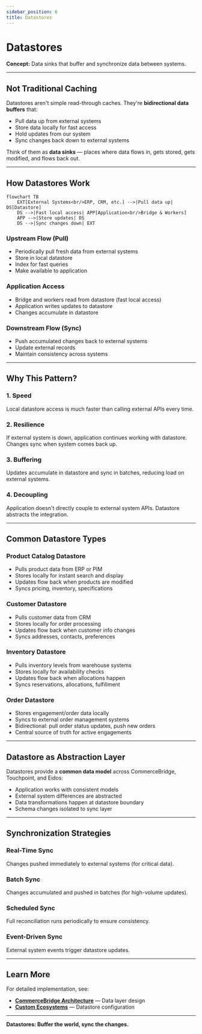 ```yaml
---
sidebar_position: 6
title: Datastores
---
```


# Datastores
**Concept:** Data sinks that buffer and synchronize data between systems.

---

## Not Traditional Caching

Datastores aren't simple read-through caches. They're **bidirectional data buffers** that:

- Pull data up from external systems
- Store data locally for fast access
- Hold updates from our system
- Sync changes back down to external systems

Think of them as **data sinks** — places where data flows in, gets stored, gets modified, and flows back out.

---

## How Datastores Work

```mermaid
flowchart TB
    EXT[External Systems<br/>ERP, CRM, etc.] -->|Pull data up| DS[Datastore]
    DS -->|Fast local access| APP[Application<br/>Bridge & Workers]
    APP -->|Store updates| DS
    DS -->|Sync changes down| EXT
```

### Upstream Flow (Pull)
- Periodically pull fresh data from external systems
- Store in local datastore
- Index for fast queries
- Make available to application

### Application Access
- Bridge and workers read from datastore (fast local access)
- Application writes updates to datastore
- Changes accumulate in datastore

### Downstream Flow (Sync)
- Push accumulated changes back to external systems
- Update external records
- Maintain consistency across systems

---

## Why This Pattern?

### 1. Speed
Local datastore access is much faster than calling external APIs every time.

### 2. Resilience
If external system is down, application continues working with datastore. Changes sync when system comes back up.

### 3. Buffering
Updates accumulate in datastore and sync in batches, reducing load on external systems.

### 4. Decoupling
Application doesn't directly couple to external system APIs. Datastore abstracts the integration.

---

## Common Datastore Types

### Product Catalog Datastore
- Pulls product data from ERP or PIM
- Stores locally for instant search and display
- Updates flow back when products are modified
- Syncs pricing, inventory, specifications

### Customer Datastore
- Pulls customer data from CRM
- Stores locally for order processing
- Updates flow back when customer info changes
- Syncs addresses, contacts, preferences

### Inventory Datastore
- Pulls inventory levels from warehouse systems
- Stores locally for availability checks
- Updates flow back when allocations happen
- Syncs reservations, allocations, fulfillment

### Order Datastore
- Stores engagement/order data locally
- Syncs to external order management systems
- Bidirectional: pull order status updates, push new orders
- Central source of truth for active engagements

---

## Datastore as Abstraction Layer

Datastores provide a **common data model** across CommerceBridge, Touchpoint, and Eidos:

- Application works with consistent models
- External system differences are abstracted
- Data transformations happen at datastore boundary
- Schema changes isolated to sync layer

---

## Synchronization Strategies

### Real-Time Sync
Changes pushed immediately to external systems (for critical data).

### Batch Sync
Changes accumulated and pushed in batches (for high-volume updates).

### Scheduled Sync
Full reconciliation runs periodically to ensure consistency.

### Event-Driven Sync
External system events trigger datastore updates.

---

## Learn More

For detailed implementation, see:

- **[CommerceBridge Architecture](/commercebridge/architecture)** — Data layer design
- **[Custom Ecosystems](/commercebridge/integrations)** — Datastore configuration

---

**Datastores: Buffer the world, sync the changes.**
